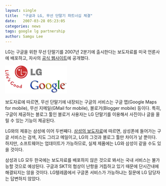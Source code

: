 ```yaml
---
layout: single
title:  "구글과 LG, 무선 단말기 파트너십 체결"
date:   2007-03-28 05:23:05
categories: news
tags: google lg partnership
author: Samgu Lee
---
```

LG는 구글을 위한 무선 단말기를 2007년 2분기에 출시한다는 보도자료를 미국 언론사에 배포하고, 자사의 [공식 웹사이트](http://www.lge.com/ir/news_ir/detail/PRO%7CNEWS%5EPRE%7CMENU%5EPRER%7CMENU_20357_PRER%7CMENU.jhtml)에 공개했다.

![구글,LG 로고](/assets/lg-google-logo.jpg)

보도자료에 따르면, 무선 단말기에 내장되는 구글의 서비스는 구글 맵(Google Maps for mobile), 무선 지메일(GMail for mobile), 블로거(Blogger mobile) 등이다. 특히, 구글이 제공하는 블로그 툴인 블로거 사용자는 LG 단말기를 이용해서 사진이나 글을 올릴 수 있는 기능이 제공된다.

LG와의 제휴는 삼성에 이어 두번째다. [삼성의 보도자료](http://www.samsung.com/PressCenter/PressRelease/PressRelease.asp?seq=20070108_0000309762)에 따르면, 삼성폰에 들어가는 구글 서비스는 검색, 지도 그리고 메일이고, LG의 그것과 블로그 툴만 차이가 날 뿐이다. 하지만, 소프트웨어는 업데이트가 가능하므로, 실제 제품에는 LG와 삼성이 같을 수도 있을 것이다.

삼성과 LG 모두 한국에는 보도자료를 배포하지 않은 것으로 봐서는 국내 서비스는 불가능할 것으로 예상된다. 구글과 SKT의 협상이 난항을 거듭하고 있기 때문에 단시간내에 해결되지는 않을 것이다. LG텔레콤에서 구글폰 서비스가 가능하냐는 질문에 LG 담당자는 답변하지 않았다.
